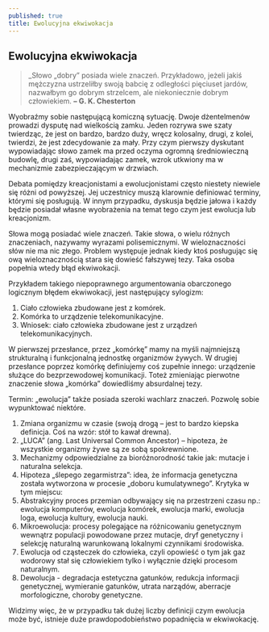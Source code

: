 ```yaml
---
published: true
title: Ewolucyjna ekwiwokacja
---
```

## Ewolucyjna ekwiwokacja

> _Słowo „dobry” posiada wiele znaczeń. Przykładowo, jeżeli jakiś mężczyzna
ustrzeliłby swoją babcię z odległości pięciuset jardów, nazwałbym go dobrym
strzelcem, ale niekoniecznie dobrym człowiekiem.
**– G. K. Chesterton**

Wyobraźmy sobie następującą komiczną sytuację. Dwoje
dżentelmenów prowadzi dysputę nad wielkością zamku. Jeden
rozrywa swe szaty twierdząc, że jest on bardzo, bardzo duży,
wręcz kolosalny, drugi, z kolei, twierdzi, że jest zdecydowanie za
mały. Przy czym pierwszy dyskutant wypowiadając słowo
zamek ma przed oczyma ogromną średniowieczną budowlę,
drugi zaś, wypowiadając zamek, wzrok utkwiony ma w
mechanizmie zabezpieczającym w drzwiach.

Debata pomiędzy kreacjonistami a ewolucjonistami często
niestety niewiele się różni od powyższej. Jej uczestnicy muszą
klarownie definiować terminy, którymi się posługują. W innym
przypadku, dyskusja będzie jałowa i każdy będzie posiadał
własne wyobrażenia na temat tego czym jest ewolucja lub
kreacjonizm.

Słowa mogą posiadać wiele znaczeń. Takie słowa, o wielu
różnych znaczeniach, nazywamy wyrazami polisemicznymi. W
wieloznaczności słów nie ma nic złego. Problem występuje
jednak kiedy ktoś posługując się ową wieloznacznością stara się
dowieść fałszywej tezy. Taka osoba popełnia wtedy błąd
ekwiwokacji.


Przykładem takiego niepoprawnego argumentowania
obarczonego logicznym błędem ekwiwokacji, jest następujący
sylogizm:

1. Ciało człowieka zbudowane jest z komórek.
2. Komórka to urządzenie telekomunikacyjne.
3. Wniosek: ciało człowieka zbudowane jest z urządzeń
telekomunikacyjnych.

W pierwszej przesłance, przez „komórkę” mamy na myśli
najmniejszą strukturalną i funkcjonalną jednostkę organizmów
żywych. W drugiej przesłance poprzez komórkę definiujemy coś
zupełnie innego: urządzenie służące do bezprzewodowej
komunikacji. Toteż zmieniając pierwotne znaczenie słowa
„komórka” dowiedliśmy absurdalnej tezy.

Termin: „ewolucja” także posiada szeroki wachlarz znaczeń.
Pozwolę sobie wypunktować niektóre. 

1. Zmiana organizmu w czasie (swoją drogą – jest to bardzo kiepska
definicja. Coś na wzór: stół to kawał drewna).
2. „LUCA” (ang. Last Universal Common Ancestor) – hipoteza, że
wszystkie organizmy żywe są ze sobą spokrewnione.
3. Mechanizmy odpowiedzialne za bioróżnorodność takie jak: mutacje i
naturalna selekcja.
4. Hipoteza „ślepego zegarmistrza”: idea, że informacja genetyczna
została wytworzona w procesie „doboru kumulatywnego”. Krytyka w
tym miejscu:
5. Abstrakcyjny proces przemian odbywający się na przestrzeni czasu
np.: ewolucja komputerów, ewolucja komórek, ewolucja marki,
ewolucja loga, ewolucja kultury, ewolucja nauki.
6. Mikroewolucja: procesy polegające na różnicowaniu genetycznym
wewnątrz populacji powodowane przez mutacje, dryf genetyczny i
selekcję naturalną warunkowaną lokalnymi czynnikami środowiska.
7. Ewolucja od cząsteczek do człowieka, czyli opowieść o tym jak gaz
wodorowy stał się człowiekiem tylko i wyłącznie dzięki procesom
naturalnym.
8. Dewolucja - degradacja estetyczna gatunków, redukcja informacji genetycznej,
wymieranie gatunków, utrata narządów, aberracje
morfologiczne, choroby genetyczne.

Widzimy więc, że w przypadku tak dużej liczby definicji 
czym ewolucja może być, istnieje duże
prawdopodobieństwo popadnięcia w ekwiwokację.
